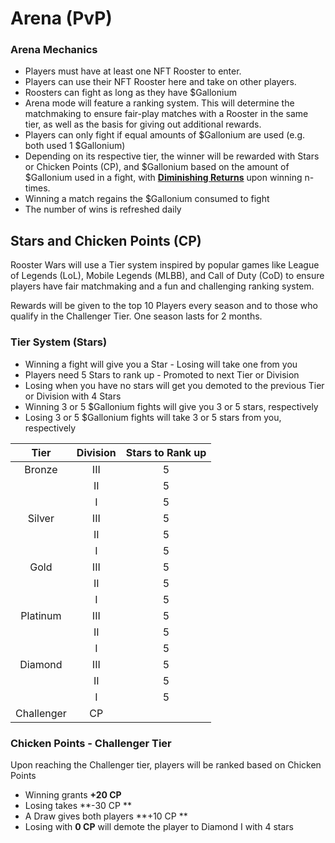 # Arena (PvP)

### Arena Mechanics

- Players must have at least one NFT Rooster to enter.&#x20;
- Players can use their NFT Rooster here and take on other players.&#x20;
- Roosters can fight as long as they have $Gallonium
- Arena mode will feature a ranking system. This will determine the matchmaking to ensure fair-play matches with a Rooster in the same tier, as well as the basis for giving out additional rewards.&#x20;
- Players can only fight if equal amounts of $Gallonium are used (e.g. both used 1 $Gallonium)&#x20;
- Depending on its respective tier, the winner will be rewarded with Stars or Chicken Points (CP), and $Gallonium based on the amount of $Gallonium used in a fight, with **[Diminishing Returns](diminishing-returns.md)** upon winning n-times.
- Winning a match regains the $Gallonium consumed to fight
- The number of wins is refreshed daily

## Stars and Chicken Points (CP)

Rooster Wars will use a Tier system inspired by popular games like League of Legends (LoL), Mobile Legends (MLBB), and Call of Duty (CoD) to ensure players have fair matchmaking and a fun and challenging ranking system.

Rewards will be given to the top 10 Players every season and to those who qualify in the Challenger Tier. One season lasts for 2 months.

### Tier System (Stars)

- Winning a fight will give you a Star - Losing will take one from you&#x20;
- Players need 5 Stars to rank up - Promoted to next Tier or Division&#x20;
- Losing when you have no stars will get you demoted to the previous Tier or Division with 4 Stars&#x20;
- Winning 3 or 5 $Gallonium fights will give you 3 or 5 stars, respectively&#x20;
- Losing 3 or 5 $Gallonium fights will take 3 or 5 stars from you, respectively

|  **Tier**  | **Division** | **Stars to Rank up** |
| :--------: | :----------: | :------------------: |
|   Bronze   |     III      |          5           |
|            |      II      |          5           |
|            |      I       |          5           |
|   Silver   |     III      |          5           |
|            |      II      |          5           |
|            |      I       |          5           |
|    Gold    |     III      |          5           |
|            |      II      |          5           |
|            |      I       |          5           |
|  Platinum  |     III      |          5           |
|            |      II      |          5           |
|            |      I       |          5           |
|  Diamond   |     III      |          5           |
|            |      II      |          5           |
|            |      I       |          5           |
| Challenger |      CP      |                      |

### Chicken Points - Challenger Tier

Upon reaching the Challenger tier, players will be ranked based on Chicken Points

- Winning grants **+20 CP**&#x20;
- Losing takes **-30 CP **
- A Draw gives both players **+10 CP **
- Losing with **0 CP** will demote the player to Diamond I with 4 stars
